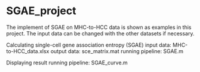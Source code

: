 # SGAE_project
The implement of SGAE on MHC-to-HCC data is shown as examples in this project. 
The input data can be changed with the other datasets if necessary.

Calculating single-cell gene association entropy (SGAE)
input data: MHC-to-HCC_data.xlsx
output data: sce_matrix.mat
running pipeline: SGAE.m

Displaying result
running pipeline: SGAE_curve.m
